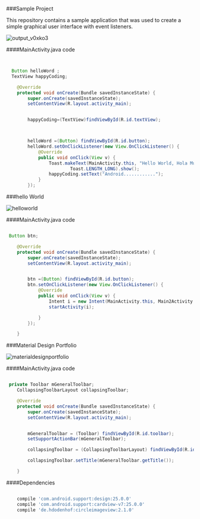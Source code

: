 ###Sample Project


This repository contains a sample application that was used to create a simple graphical user interface with event listeners. 





![output_v0xko3](https://cloud.githubusercontent.com/assets/11635523/15272436/0a372f0e-1a3e-11e6-8970-509e83674b9b.gif)

####MainActivity.java code

```java


  Button helloWord ;
  TextView happyCoding;

    @Override
    protected void onCreate(Bundle savedInstanceState) {
        super.onCreate(savedInstanceState);
        setContentView(R.layout.activity_main);


        happyCoding=(TextView)findViewById(R.id.textView);



        helloWord =(Button) findViewById(R.id.button);
        helloWord.setOnClickListener(new View.OnClickListener() {
            @Override
            public void onClick(View v) {
                Toast.makeText(MainActivity.this, "Hello World, Hola Mundo",
                        Toast.LENGTH_LONG).show();
                happyCoding.setText("Android............");
            }
        });


```


###hello World

![helloworld](https://cloud.githubusercontent.com/assets/11635523/20042664/f5888cde-a443-11e6-9748-caf57cc79747.gif)

####MainActivity.java code

```java

 Button btn;

    @Override
    protected void onCreate(Bundle savedInstanceState) {
        super.onCreate(savedInstanceState);
        setContentView(R.layout.activity_main);


        btn =(Button) findViewById(R.id.button);
        btn.setOnClickListener(new View.OnClickListener() {
            @Override
            public void onClick(View v) {
                Intent i = new Intent(MainActivity.this, Main2Activity.class);
                startActivity(i);

            }
        });

    }


```


###Material Design Portfolio

![materialdesignportfolio](https://cloud.githubusercontent.com/assets/11635523/20086874/581e8fba-a539-11e6-984c-5e6b6e67048d.gif)

####MainActivity.java code

```java

 private Toolbar mGeneralToolbar;
    CollapsingToolbarLayout collapsingToolbar;

    @Override
    protected void onCreate(Bundle savedInstanceState) {
        super.onCreate(savedInstanceState);
        setContentView(R.layout.activity_main);


        mGeneralToolbar = (Toolbar) findViewById(R.id.toolbar);
        setSupportActionBar(mGeneralToolbar);

        collapsingToolbar = (CollapsingToolbarLayout) findViewById(R.id.collapsing_tool);

        collapsingToolbar.setTitle(mGeneralToolbar.getTitle());

    }


```
####Dependencies

```gradle

    compile 'com.android.support:design:25.0.0'
    compile 'com.android.support:cardview-v7:25.0.0'
    compile 'de.hdodenhof:circleimageview:2.1.0'

```
